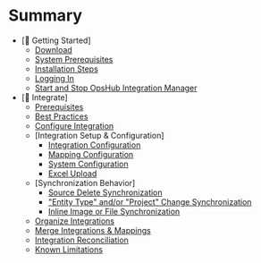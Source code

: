 # Summary

- [🧭 Getting Started]
  - [Download](getting-started/download.md)
  - [System Prerequisites](getting-started/prerequisites.md)
  - [Installation Steps](getting-started/windows-installation/prerequisites.md)
  - [Logging In](getting-started/logging-in.md)
  - [Start and Stop OpsHub Integration Manager](getting-started/start-or-stop-service.md)
- [🔄 Integrate]
  - [Prerequisites](integrate/integration-prerequisites.md)
  - [Best Practices](integrate/best-practises.md)
  - [Configure Integration](integrate/configure-integrations.md)
  - [Integration Setup & Configuration]
      - [Integration Configuration](integrate/integration-configuration.md)
      - [Mapping Configuration](integrate/mapping-configuration.md)
      - [System Configuration](integrate/system-configuration.md)
      - [Excel Upload](integrate/excel-upload.md)
  - [Synchronization Behavior]
     - [Source Delete Synchronization](integrate/source-delete-sync.md)
     - ["Entity Type" and/or "Project" Change Synchronization](integrate/entity-movement.md)
     - [Inline Image or File Synchronization](integrate/inline-image-sync-behaviour.md)
   - [Organize Integrations](integrate/organize-integration.md)
   - [Merge Integrations & Mappings](integrate/merge.md)
   - [Integration Reconciliation](integrate/reconcile.md)
   - [Known Limitations](integrate/limitations.md)
